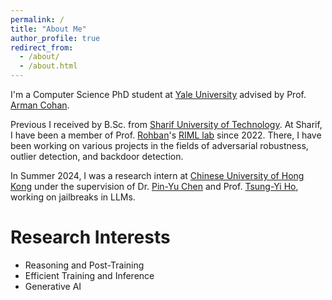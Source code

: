 ```yaml
---
permalink: /
title: "About Me"
author_profile: true
redirect_from: 
  - /about/
  - /about.html
---
```

I'm a Computer Science PhD student at [Yale University](https://yale.edu) advised by Prof. [Arman Cohan](https://armancohan.com/).

Previous I received by B.Sc. from [Sharif University of Technology](https://sharif.edu). At Sharif, I have been a member of Prof. [Rohban](https://sharif.ir/~rohban/)'s [RIML lab](https://github.com/rohban-lab) since 2022. There, I have been working on various projects in the fields of adversarial robustness, outlier detection, and backdoor detection.

In Summer 2024, I was a research intern at [Chinese University of Hong Kong](https://cuhk.edu.hk/english/index.html) under the supervision of Dr. [Pin-Yu Chen](https://sites.google.com/site/pinyuchenpage/home) and Prof. [Tsung-Yi Ho](https://tsungyiho.github.io/), working on jailbreaks in LLMs.


Research Interests
=============

* Reasoning and Post-Training
* Efficient Training and Inference
* Generative AI
